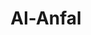 ---
title: "Al-Anfal"
arabic: "الانفال"
no: 8
arabic_no: ٨
ayah: 75
prev: al-araf
next: at-taubah
---